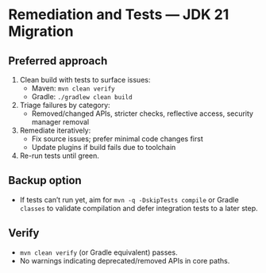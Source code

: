 # Remediation and Tests — JDK 21 Migration

## Preferred approach
1. Clean build with tests to surface issues:
   - Maven: `mvn clean verify`
   - Gradle: `./gradlew clean build`
2. Triage failures by category:
   - Removed/changed APIs, stricter checks, reflective access, security manager removal
3. Remediate iteratively:
   - Fix source issues; prefer minimal code changes first
   - Update plugins if build fails due to toolchain
4. Re-run tests until green.

## Backup option
- If tests can’t run yet, aim for `mvn -q -DskipTests compile` or Gradle `classes` to validate compilation
  and defer integration tests to a later step.

## Verify
- `mvn clean verify` (or Gradle equivalent) passes.
- No warnings indicating deprecated/removed APIs in core paths.
